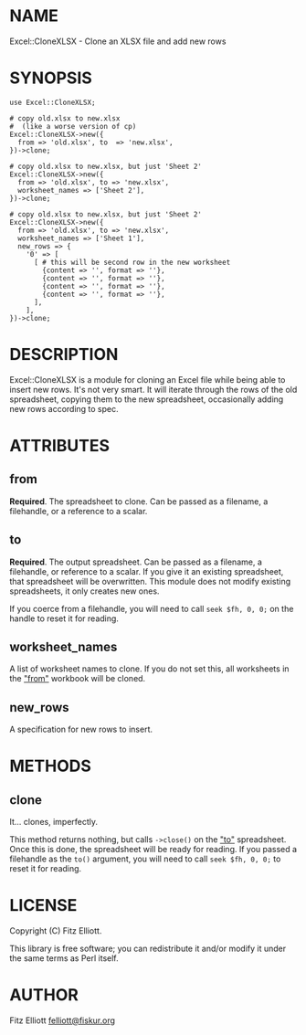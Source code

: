 # NAME

Excel::CloneXLSX - Clone an XLSX file and add new rows

# SYNOPSIS

    use Excel::CloneXLSX;

    # copy old.xlsx to new.xlsx
    #  (like a worse version of cp)
    Excel::CloneXLSX->new({
      from => 'old.xlsx', to  => 'new.xlsx',
    })->clone;

    # copy old.xlsx to new.xlsx, but just 'Sheet 2'
    Excel::CloneXLSX->new({
      from => 'old.xlsx', to => 'new.xlsx',
      worksheet_names => ['Sheet 2'],
    })->clone;

    # copy old.xlsx to new.xlsx, but just 'Sheet 2'
    Excel::CloneXLSX->new({
      from => 'old.xlsx', to => 'new.xlsx',
      worksheet_names => ['Sheet 1'],
      new_rows => {
        '0' => [
          [ # this will be second row in the new worksheet
            {content => '', format => ''},
            {content => '', format => ''},
            {content => '', format => ''},
            {content => '', format => ''},
          ],
        ],
    })->clone;

# DESCRIPTION

Excel::CloneXLSX is a module for cloning an Excel file while being
able to insert new rows.  It's not very smart.  It will iterate
through the rows of the old spreadsheet, copying them to the new
spreadsheet, occasionally adding new rows according to spec.

# ATTRIBUTES

## from

**Required**.  The spreadsheet to clone.  Can be passed as a filename,
a filehandle, or a reference to a scalar.

## to

**Required**.  The output spreadsheet.  Can be passed as a filename, a
filehandle, or reference to a scalar.  If you give it an existing
spreadsheet, that spreadsheet will be overwritten.  This module does
not modify existing spreadsheets, it only creates new ones.

If you coerce from a filehandle, you will need to call
`seek $fh, 0, 0;` on the handle to reset it for reading.

## worksheet\_names

A list of worksheet names to clone.  If you do not set this, all
worksheets in the ["from"](#from) workbook will be cloned.

## new\_rows

A specification for new rows to insert.

# METHODS

## clone

It... clones, imperfectly.

This method returns nothing, but calls `->close()` on the ["to"](#to)
spreadsheet.  Once this is done, the spreadsheet will be ready for
reading.  If you passed a filehandle as the `to()` argument, you will
need to call `seek $fh, 0, 0;` to reset it for reading.

# LICENSE

Copyright (C) Fitz Elliott.

This library is free software; you can redistribute it and/or modify
it under the same terms as Perl itself.

# AUTHOR

Fitz Elliott <felliott@fiskur.org>
